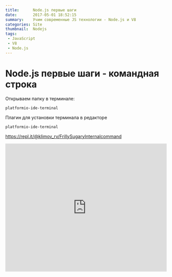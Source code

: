 ```yaml
---
title:      Node.js первые шаги
date:       2017-05-01 18:52:15
summary:    Учим современные JS технологии - Node.js и V8 
categories: Site
thumbnail:  Nodejs
tags:
 - JavaScript
 - V8
 - Node.js
---
```

# Node.js первые шаги - командная строка

Открываем папку в терминале:
```
platformio-ide-terminal
```

Плагин для установки терминала в редакторе
```
platformio-ide-terminal
```


https://repl.it/@klimov_rv/FrillySugaryInternalcommand

<iframe height="400px" width="100%" src="https://repl.it/@klimov_rv/FrillySugaryInternalcommand?lite=true" scrolling="no" frameborder="no" allowtransparency="true" allowfullscreen="true" sandbox="allow-forms allow-pointer-lock allow-popups allow-same-origin allow-scripts allow-modals"></iframe>
